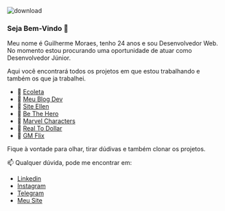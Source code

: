 ![download](https://user-images.githubusercontent.com/22078132/87231043-39bfdd80-c38a-11ea-8cb0-2bf634c79211.jpeg)


### Seja Bem-Vindo 👋

Meu nome é Guilherme Moraes, tenho 24 anos e sou Desenvolvedor Web. No momento estou procurando uma oportunidade de atuar como Desenvolvedor Júnior.

Aqui você encontrará todos os projetos em que estou trabalhando e também os que ja trabalhei.

- 🔭 [Ecoleta](https://github.com/guigarcia96/EColeta)
- 🔭 [Meu Blog Dev](https://github.com/guigarcia96/meusite)
- 🔭 [Site Ellen](https://github.com/guigarcia96/site_ellen)
- 🔭 [Be The Hero](https://github.com/guigarcia96/be-the-hero)
- 🔭 [Marvel Characters](https://github.com/guigarcia96/MarvelCharacters)
- 🔭 [Real To Dollar](https://github.com/guigarcia96/RealToDollar)
- 🔭 [GM Flix](https://github.com/guigarcia96/ImersaoReact)

Fique à vontade para olhar, tirar dúdivas e também clonar os projetos.

📫 Qualquer dúvida, pode me encontrar em:

- [Linkedin](https://www.linkedin.com/in/guilherme-garcia-dos-santos-40b63891)
- [Instagram](https://www.instagram.com/eudesenvolvedorweb/)
- [Telegram](https://t.me/guigarciam)
- [Meu Site](https://meublogdev.netlify.app/)








<!--
**guigarcia96/guigarcia96** is a ✨ _special_ ✨ repository because its `README.md` (this file) appears on your GitHub profile.

Here are some ideas to get you started:

- 🔭 I’m currently working on ...
- 🌱 I’m currently learning ...
- 👯 I’m looking to collaborate on ...
- 🤔 I’m looking for help with ...
- 💬 Ask me about ...
- 📫 How to reach me: ...
- 😄 Pronouns: ...
- ⚡ Fun fact: ...
-->
